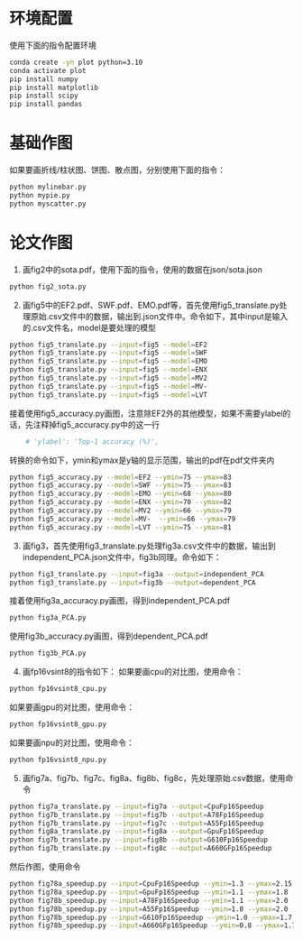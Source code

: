 # 环境配置
使用下面的指令配置环境
```bash
conda create -yn plot python=3.10
conda activate plot
pip install numpy
pip install matplotlib
pip install scipy
pip install pandas
```
# 基础作图
如果要画折线/柱状图、饼图、散点图，分别使用下面的指令：
```bash
python mylinebar.py
python mypie.py
python myscatter.py
```

# 论文作图
1. 画fig2中的sota.pdf，使用下面的指令，使用的数据在json/sota.json
```bash
python fig2_sota.py
```

2. 画fig5中的EF2.pdf、SWF.pdf、EMO.pdf等，首先使用fig5_translate.py处理原始.csv文件中的数据，输出到.json文件中。命令如下，其中input是输入的.csv文件名，model是要处理的模型
```bash
python fig5_translate.py --input=fig5 --model=EF2
python fig5_translate.py --input=fig5 --model=SWF
python fig5_translate.py --input=fig5 --model=EMO
python fig5_translate.py --input=fig5 --model=ENX 
python fig5_translate.py --input=fig5 --model=MV2
python fig5_translate.py --input=fig5 --model=MV-
python fig5_translate.py --input=fig5 --model=LVT
```
接着使用fig5_accuracy.py画图，注意除EF2外的其他模型，如果不需要ylabel的话，先注释掉fig5_accuracy.py中的这一行
```python
    # 'ylabel': 'Top-1 accuracy (%)',
```
转换的命令如下，ymin和ymax是y轴的显示范围，输出的pdf在pdf文件夹内
```bash
python fig5_accuracy.py --model=EF2 --ymin=75 --ymax=83
python fig5_accuracy.py --model=SWF --ymin=75 --ymax=83
python fig5_accuracy.py --model=EMO --ymin=68 --ymax=80
python fig5_accuracy.py --model=ENX --ymin=70 --ymax=82
python fig5_accuracy.py --model=MV2 --ymin=66 --ymax=79
python fig5_accuracy.py --model=MV-  --ymin=66 --ymax=79
python fig5_accuracy.py --model=LVT --ymin=75 --ymax=81
```

3. 画fig3，首先使用fig3_translate.py处理fig3a.csv文件中的数据，输出到independent_PCA.json文件中，fig3b同理。命令如下：
```bash
python fig3_translate.py --input=fig3a --output=independent_PCA 
python fig3_translate.py --input=fig3b --output=dependent_PCA
```
接着使用fig3a_accuracy.py画图，得到independent_PCA.pdf
```bash
python fig3a_PCA.py
```
使用fig3b_accuracy.py画图，得到dependent_PCA.pdf
```bash
python fig3b_PCA.py
```

4. 画fp16vsint8的指令如下：
如果要画cpu的对比图，使用命令：
```bash
python fp16vsint8_cpu.py
```
如果要画gpu的对比图，使用命令：
```bash
python fp16vsint8_gpu.py
```
如果要画npu的对比图，使用命令：
```bash
python fp16vsint8_npu.py
```

5. 画fig7a、fig7b、fig7c、fig8a、fig8b、fig8c，先处理原始.csv数据，使用命令
```bash
python fig7a_translate.py --input=fig7a --output=CpuFp16Speedup
python fig7b_translate.py --input=fig7b --output=A78Fp16Speedup 
python fig7b_translate.py --input=fig7c --output=A55Fp16Speedup 
python fig8a_translate.py --input=fig8a --output=GpuFp16Speedup
python fig7b_translate.py --input=fig8b --output=G610Fp16Speedup 
python fig7b_translate.py --input=fig8c --output=A660GFp16Speedup 
```
然后作图，使用命令
```bash
python fig78a_speedup.py --input=CpuFp16Speedup --ymin=1.3 --ymax=2.15
python fig78a_speedup.py --input=GpuFp16Speedup --ymin=1.1 --ymax=1.8
python fig78b_speedup.py --input=A78Fp16Speedup --ymin=1.1 --ymax=2.0
python fig78b_speedup.py --input=A55Fp16Speedup --ymin=1.0 --ymax=2.0
python fig78b_speedup.py --input=G610Fp16Speedup --ymin=1.0 --ymax=1.7
python fig78b_speedup.py --input=A660GFp16Speedup --ymin=0.8 --ymax=1.7
```